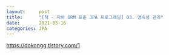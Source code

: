 ```yaml
---
layout:     post
title:      "[책 - 자바 ORM 표준 JPA 프로그래밍] 03. 영속성 관리"
date:       2021-05-16
categories: JPA
---
```


<https://dokongg.tistory.com/1>
